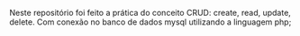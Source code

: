 Neste repositório foi feito a prática do conceito CRUD: create, read, update, delete. Com conexão no banco de dados mysql utilizando a linguagem php;
